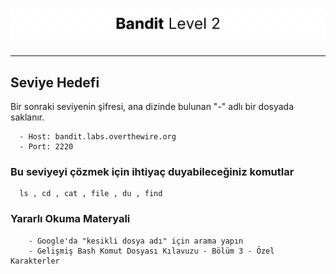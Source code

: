 # ![Bandit Level 2](https://github.com/YunusEmreAlps/Scenarios/blob/master/ctf-bandit/assets/Bandit2.png?raw=true)

---

## Seviye Hedefi

Bir sonraki seviyenin şifresi, ana dizinde bulunan "-" adlı bir dosyada saklanır.

``` {.sh}
  - Host: bandit.labs.overthewire.org
  - Port: 2220
```

### Bu seviyeyi çözmek için ihtiyaç duyabileceğiniz komutlar

``` {.sh}
  ls , cd , cat , file , du , find
```

### Yararlı Okuma Materyali

``` {.sh}
    - Google'da "kesikli dosya adı" için arama yapın
    - Gelişmiş Bash Komut Dosyası Kılavuzu - Bölüm 3 - Özel Karakterler
```
